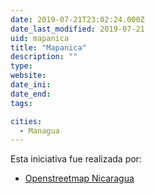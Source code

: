 ```yaml
---
date: 2019-07-21T23:02:24.000Z
date_last_modified: 2019-07-21
uid: mapanica
title: "Mapanica"
description: ""
type: 
website: 
date_ini: 
date_end: 
tags:

cities: 
  - Managua
---
```


Esta iniciativa fue realizada por:

- [Openstreetmap Nicaragua](/organizaciones/openstreetmap-nicaragua)
